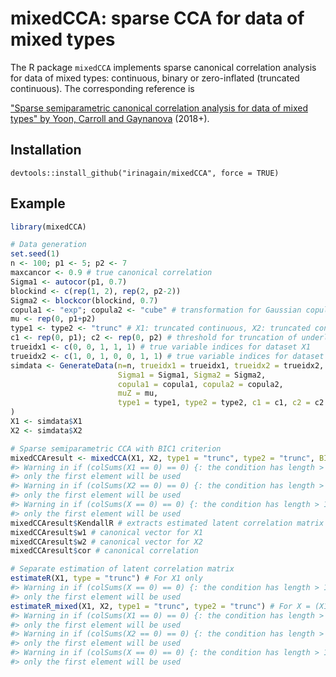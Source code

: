 <!-- README.md is generated from README.Rmd. Please edit that file -->
mixedCCA: sparse CCA for data of mixed types
============================================

The R package `mixedCCA` implements sparse canonical correlation analysis for data of mixed types: continuous, binary or zero-inflated (truncated continuous). The corresponding reference is

["Sparse semiparametric canonical correlation analysis for data of mixed types" by Yoon, Carroll and Gaynanova](http://arxiv.org/abs/1807.05274) (2018+).

Installation
------------

``` install
devtools::install_github("irinagain/mixedCCA", force = TRUE)
```

Example
-------

``` r
library(mixedCCA)

# Data generation
set.seed(1)
n <- 100; p1 <- 5; p2 <- 7
maxcancor <- 0.9 # true canonical correlation
Sigma1 <- autocor(p1, 0.7)
blockind <- c(rep(1, 2), rep(2, p2-2))
Sigma2 <- blockcor(blockind, 0.7)
copula1 <- "exp"; copula2 <- "cube" # transformation for Gaussian copula model
mu <- rep(0, p1+p2)
type1 <- type2 <- "trunc" # X1: truncated continuous, X2: truncated continuous
c1 <- rep(0, p1); c2 <- rep(0, p2) # threshold for truncation of underlying continuous variable
trueidx1 <- c(0, 0, 1, 1, 1) # true variable indices for dataset X1
trueidx2 <- c(1, 0, 1, 0, 0, 1, 1) # true variable indices for dataset X2
simdata <- GenerateData(n=n, trueidx1 = trueidx1, trueidx2 = trueidx2, maxcancor = maxcancor,
                        Sigma1 = Sigma1, Sigma2 = Sigma2,
                        copula1 = copula1, copula2 = copula2,
                        muZ = mu,
                        type1 = type1, type2 = type2, c1 = c1, c2 = c2
)
X1 <- simdata$X1
X2 <- simdata$X2

# Sparse semiparametric CCA with BIC1 criterion
mixedCCAresult <- mixedCCA(X1, X2, type1 = "trunc", type2 = "trunc", BICtype = 1)
#> Warning in if (colSums(X1 == 0) == 0) {: the condition has length > 1 and
#> only the first element will be used
#> Warning in if (colSums(X2 == 0) == 0) {: the condition has length > 1 and
#> only the first element will be used
#> Warning in if (colSums(X == 0) == 0) {: the condition has length > 1 and
#> only the first element will be used
mixedCCAresult$KendallR # extracts estimated latent correlation matrix
mixedCCAresult$w1 # canonical vector for X1
mixedCCAresult$w2 # canonical vector for X2
mixedCCAresult$cor # canonical correlation

# Separate estimation of latent correlation matrix
estimateR(X1, type = "trunc") # For X1 only
#> Warning in if (colSums(X == 0) == 0) {: the condition has length > 1 and
#> only the first element will be used
estimateR_mixed(X1, X2, type1 = "trunc", type2 = "trunc") # For X = (X1, X2)
#> Warning in if (colSums(X1 == 0) == 0) {: the condition has length > 1 and
#> only the first element will be used
#> Warning in if (colSums(X2 == 0) == 0) {: the condition has length > 1 and
#> only the first element will be used
#> Warning in if (colSums(X == 0) == 0) {: the condition has length > 1 and
#> only the first element will be used
```
